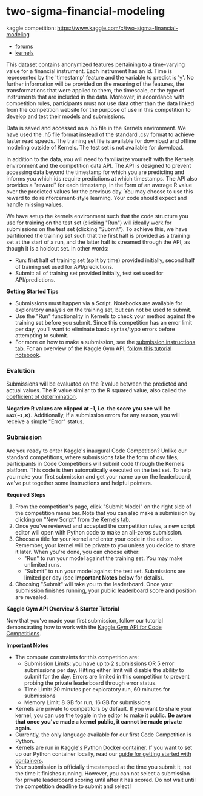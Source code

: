 # two-sigma-financial-modeling
kaggle competition: https://www.kaggle.com/c/two-sigma-financial-modeling

+ [forums](https://www.kaggle.com/c/the-nature-conservancy-fisheries-monitoring/forums)
+ [kernels](https://www.kaggle.com/c/the-nature-conservancy-fisheries-monitoring/kernels)

This dataset contains anonymized features pertaining to a time-varying value for a financial instrument. Each instrument has an id. Time is represented by the 'timestamp' feature and the variable to predict is 'y'. No further information will be provided on the meaning of the features, the transformations that were applied to them, the timescale, or the type of instruments that are included in the data. Moreover, in accordance with competition rules, participants must not use data other than the data linked from the competition website for the purpose of use in this competition to develop and test their models and submissions.

Data is saved and accessed as a .h5 file in the Kernels environment. We have used the .h5 file format instead of the standard .csv format to achieve faster read speeds. The training set file is available for download and offline modeling outside of Kernels. The test set is not available for download.

In addition to the data, you will need to familiarize yourself with the Kernels environment and the competition data API. The API is designed to prevent accessing data beyond the timestamp for which you are predicting and informs you which ids require predictions at which timestamps. The API also provides a "reward" for each timestamp, in the form of an average R value over the predicted values for the previous day. You may choose to use this reward to do reinforcement-style learning. Your code should expect and handle missing values.

We have setup the kernels environment such that the code structure you use for training on the test set (clicking "Run") will ideally work for submissions on the test set (clicking "Submit"). To achieve this, we have partitioned the training set such that the first half is provided as a training set at the start of a run, and the latter half is streamed through the API, as though it is a holdout set. In other words:
+ Run: first half of training set (split by time) provided initially, second half of training set used for API/predictions.
+ Submit: all of training set provided initially, test set used for API/predictions.

**Getting Started Tips**

+ Submissions must happen via a Script. Notebooks are available for exploratory analysis on the training set, but can not be used to submit.
+ Use the "Run" functionality in Kernels to check your method against the training set before you submit. Since this competition has an error limit per day, you'll want to eliminate basic syntax/typo errors before attempting to submit.
+ For more on how to make a submission, see the [submission instructions tab](https://www.kaggle.com/c/two-sigma-financial-modeling#submission-instructions). For an overview of the Kaggle Gym API, [follow this tutorial notebook](https://www.kaggle.com/jeffmoser/two-sigma-financial-modeling/kagglegym-api-overview).

### Evalution

Submissions will be evaluated on the R value between the predicted and actual values. The R value similar to the R squared value, also called the [coefficient of determination](https://en.wikipedia.org/wiki/Coefficient_of_determination).

**Negative R values are clipped at -1, i.e. the score you see will be `max(−1,R)`.** Additionally, if a submission errors for any reason, you will receive a simple "Error" status.

### Submission

Are you ready to enter Kaggle's inaugural Code Competition? Unlike our standard competitions, where submissions take the form of csv files, participants in Code Competitions will submit code through the Kernels platform. This code is then automatically executed on the test set. To help you make your first submission and get your name up on the leaderboard, we've put together some instructions and helpful pointers.

**Required Steps**

1. From the competition's page, click "Submit Model" on the right side of the competition menu bar. Note that you can also make a submission by clicking on "New Script" from the [Kernels tab](https://www.kaggle.com/c/two-sigma-financial-modeling/kernels).
2. Once you've reviewed and accepted the competition rules, a new script editor will open with Python code to make an all-zeros submission.
3. Choose a title for your kernel and enter your code in the editor. Remember, your kernel will be private to you unless you decide to share it later. When you're done, you can choose either:
    + "Run" to run your model against the training set. You may make unlimited runs.
    + "Submit" to run your model against the test set. Submissions are limited per day (see **Important Notes** below for details).
4. Choosing "Submit" will take you to the leaderboard. Once your submission finishes running, your public leaderboard score and position are revealed.

**Kaggle Gym API Overview & Starter Tutorial**

Now that you've made your first submission, follow our tutorial demonstrating how to work with the [Kaggle Gym API for Code Competitions](https://www.kaggle.com/jeffmoser/two-sigma-financial-modeling/kagglegym-api-overview).

**Important Notes**

+ The compute constraints for this competition are:
    - Submission Limits: you have up to 2 submissions OR 5 error submissions per day. Hitting either limit will disable the ability to submit for the day. Errors are limited in this competition to prevent probing the private leaderboard through error status.
    - Time Limit: 20 minutes per exploratory run, 60 minutes for submissions
    - Memory Limit: 8 GB for run, 16 GB for submissions
+ Kernels are private to competitors by default. If you want to share your kernel, you can use the toggle in the editor to make it public. **Be aware that once you've made a kernel public, it cannot be made private again.**
+ Currently, the only language available for our first Code Competition is Python.
+ Kernels are run in [Kaggle's Python Docker container](https://github.com/Kaggle/docker-python). If you want to set up our Python container locally, read our [guide for getting started with containers](http://blog.kaggle.com/2016/02/05/how-to-get-started-with-data-science-in-containers/).
+ Your submission is officially timestamped at the time you submit it, not the time it finishes running. However, you can not select a submission for private leaderboard scoring until after it has scored. Do not wait until the competition deadline to submit and select!
